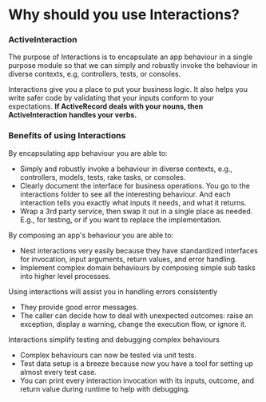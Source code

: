 # Why should you use Interactions?

### ActiveInteraction

The purpose of Interactions is to encapsulate an app behaviour in a single purpose module so that we can simply and
robustly invoke the behaviour in diverse contexts, e.g, controllers, tests, or consoles.

Interactions give you a place to put your business logic. It also helps you write safer code by validating that your
inputs conform to your expectations. **If ActiveRecord deals with your nouns, then ActiveInteraction handles your
verbs.**

### Benefits of using Interactions

By encapsulating app behaviour you are able to:

- Simply and robustly invoke a behaviour in diverse contexts, e.g., controllers, models, tests, rake tasks, or consoles.
- Clearly document the interface for business operations. You go to the interactions folder to see all the interesting
  behaviour. And each interaction tells you exactly what inputs it needs, and what it returns.
- Wrap a 3rd party service, then swap it out in a single place as needed. E.g., for testing, or if you want to replace
  the implementation.

By composing an app's behaviour you are able to:

- Nest interactions very easily because they have standardized interfaces for invocation, input arguments, return
  values, and error handling.
- Implement complex domain behaviours by composing simple sub tasks into higher level processes.

Using interactions will assist you in handling errors consistently

- They provide good error messages.
- The caller can decide how to deal with unexpected outcomes: raise an exception, display a warning, change the
  execution flow, or ignore it.

Interactions simplify testing and debugging complex behaviours

- Complex behaviours can now be tested via unit tests.
- Test data setup is a breeze because now you have a tool for setting up almost every test case.
- You can print every interaction invocation with its inputs, outcome, and return value during runtime to help with
  debugging.

